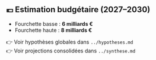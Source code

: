 ## 💶 Estimation budgétaire (2027–2030)

- Fourchette basse : **6 milliards €**
- Fourchette haute : **8 milliards €**

👉 Voir hypothèses globales dans `../hypotheses.md`  
👉 Voir projections consolidées dans `../synthese.md`
